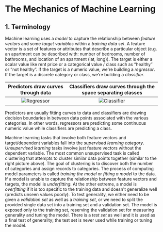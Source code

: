 # The Mechanics of Machine Learning

## 1. Terminology

Machine learning uses a _model_ to capture the relationship between _feature vectors_ and some _target variables_ within a _training data set_. A feature vector is a set of features or attributes that describe a particular object (e.g. an apartment can be described with: number of bedrooms, number of bathrooms, and location of an apartment (lat, long)). The target is either a scalar value like rent price or a categorical value / class such as “healthy” or “not healthy”. If the target is a numeric value, we're building a _regressor_. If the target is a discrete category or class, we're building a _classifier_.


Predictors draw curves through data |  Classifiers draw curves through the space separating classes
:-------------------------:|:-------------------------:
![Regressor](https://i.imgur.com/LG9Rxoc.png)  |  ![Classifier](https://i.imgur.com/iBw0v57.png)

Predictors are usually fitting curves to data and classifiers are drawing decision boundaries in between data points associated with the various categories. In other words, regressors are predicting some continuous numeric value while classifiers are predicting a class. 

Machine learning tasks that involve both feature vectors and target/dependent variables fall into the _supervised learning category_. _Unsupervised learning_ tasks involve just feature vectors without the dependent variable. The most common unsupervised task is called clustering that attempts to cluster similar data points together (similar to the right picture above). The goal of clustering is to discover both the number of categories and assign records to categories. The process of computing model parameters is called _training the model_ or _fitting a model_ to the data. If a model is unable to capture the relationship between feature vectors and targets, the model is _underfitting_. At the other extreme, a model is _overfitting_ if it is too specific to the training data and doesn't generalize well (predicts unseen values poorly). To test generality, we either need to be given a _validation set_ as well as a _training set_, or we need to split the provided single data set into a training set and a validation set. The model is exposed only to the training set, reserving the validation set for measuring generality and tuning the model. There is a _test set_ as well and it is used as a final test of generality; the test set is never used while training or tuning the model. 



